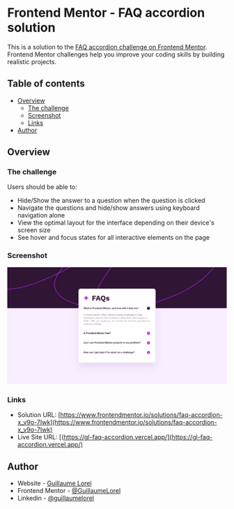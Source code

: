 # Frontend Mentor - FAQ accordion solution

This is a solution to the [FAQ accordion challenge on Frontend Mentor](https://www.frontendmentor.io/challenges/faq-accordion-wyfFdeBwBz). Frontend Mentor challenges help you improve your coding skills by building realistic projects.

## Table of contents

- [Overview](#overview)
  - [The challenge](#the-challenge)
  - [Screenshot](#screenshot)
  - [Links](#links)
- [Author](#author)

## Overview

### The challenge

Users should be able to:

- Hide/Show the answer to a question when the question is clicked
- Navigate the questions and hide/show answers using keyboard navigation alone
- View the optimal layout for the interface depending on their device's screen size
- See hover and focus states for all interactive elements on the page

### Screenshot

![](./screenshot.png)

### Links

- Solution URL: [https://www.frontendmentor.io/solutions/faq-accordion-x_v9o-7Iwk](https://www.frontendmentor.io/solutions/faq-accordion-x_v9o-7Iwk)
- Live Site URL: [(https://gl-faq-accordion.vercel.app/](https://gl-faq-accordion.vercel.app/)

## Author

- Website - [Guillaume Lorel](https://guillaumelorel.com/)
- Frontend Mentor - [@GuillaumeLorel](https://www.frontendmentor.io/profile/GuillaumeLorel)
- Linkedin - [@guillaumelorel](https://www.linkedin.com/in/guillaumelorel/)

